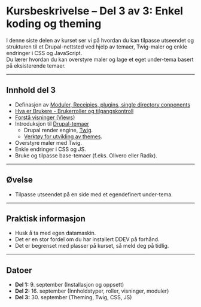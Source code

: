 # Kursbeskrivelse – Del 3 av 3: Enkel koding og theming

I denne siste delen av kurset ser vi på hvordan du kan tilpasse utseendet og strukturen til et Drupal-nettsted ved hjelp av temaer, Twig-maler og enkle endringer i CSS og JavaScript.  
Du lærer hvordan du kan overstyre maler og lage et eget under-tema basert på eksisterende temaer.  

---

## Innhold del 3

- Definasjon av [Moduler, Receipies, plugins, single directory conponents](../dag2/modules.md)
- [Hva er Brukere - Brukerroller og tilgangskontroll](../dag2/users.md)
- [Forstå visninger (Views)](../dag2/views.md)
- Introduksjon til [Drupal-temaer](https://www.drupal.org/docs/develop/theming-drupal)
  - Drupal render engine, [Twig](twig.md).
  - [Verktøy for utvikling av themes](tools.md).
- Overstyre maler med Twig.
- Enkle endringer i CSS og JS.
- Bruke og tilpasse base-temaer (f.eks. Olivero eller Radix).

---

## Øvelse
- Tilpasse utseendet på en side med et egendefinert under-tema.  

---

## Praktisk informasjon
- Husk å ta med egen datamaskin.  
- Det er en stor fordel om du har installert DDEV på forhånd.  
- Det er begrenset med plasser på kurset, så meld deg på tidlig.  

---

## Datoer
- **Del 1:** 9. september (Installasjon og oppsett)  
- **Del 2:** 16. september (Innholdstyper, roller, visninger, moduler)  
- **Del 3:** 30. september (Theming, Twig, CSS, JS)  
